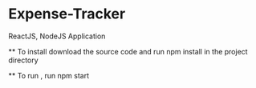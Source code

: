 # Expense-Tracker
ReactJS, NodeJS Application

** To install download the source code and run npm install in the project directory

** To run , run npm start
